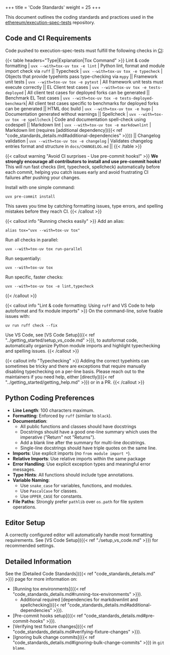 +++
title = 'Code Standards'
weight = 25
+++

This document outlines the coding standards and practices used in the [ethereum/execution-spec-tests](https://github.com/ethereum/execution-spec-tests/) repository.

## Code and CI Requirements

Code pushed to execution-spec-tests must fulfill the following checks in [CI](https://github.com/ethereum/execution-spec-tests/actions/workflows/tox_verify.yaml):

{{< table headers="Type|Explanation|Tox Command" >}}
Lint & code formatting | `uvx --with=tox-uv tox -e lint` | Python lint, format and module import check via `ruff` ||
Typecheck | `uvx --with=tox-uv tox -e typecheck` | Objects that provide typehints pass type-checking via `mypy` ||
Framework unit tests | `uvx --with=tox-uv tox -e pytest` | All framework unit tests must execute correctly ||
EL Client test cases | `uvx --with=tox-uv tox -e tests-deployed` | All client test cases for deployed forks can be generated ||
Benchmark EL Test cases | `uvx --with=tox-uv tox -e tests-deployed-benchmark`| All client test cases specific to benchmarks for deployed forks can be generated ||
HTML doc build | `uvx --with=tox-uv tox -e hugo` | Documentation generated without warnings ||
Spellcheck | `uvx --with=tox-uv tox -e spellcheck` | Code and documentation spell-check using codespell ||
Markdown lint | `uvx --with=tox-uv tox -e markdownlint` | Markdown lint (requires [additional dependency]({{< ref "code_standards_details.md#additional-dependencies" >}})) ||
Changelog validation | `uvx --with=tox-uv tox -e changelog` | Validates changelog entries format and structure in `docs/CHANGELOG.md` ||
{{< /table >}}

{{< callout warning "Avoid CI surprises - Use pre-commit hooks!" >}}
**We strongly encourage all contributors to install and use pre-commit hooks!** This will run fast checks (lint, typecheck, spellcheck) automatically before each commit, helping you catch issues early and avoid frustrating CI failures after pushing your changes.

Install with one simple command:
```console
uvx pre-commit install
```

This saves you time by catching formatting issues, type errors, and spelling mistakes before they reach CI.
{{< /callout >}}

{{< callout info "Running checks easily" >}}
Add an alias:

```console
alias tox="uvx --with=tox-uv tox"
```

Run all checks in parallel:

```console
uvx --with=tox-uv tox run-parallel
```

Run sequentially:

```console
uvx --with=tox-uv tox
```

Run specific, faster checks:

```console
uvx --with=tox-uv tox -e lint,typecheck
```
{{< /callout >}}

{{< callout info "Lint & code formatting: Using `ruff` and VS Code to help autoformat and fix module imports" >}}
On the command-line, solve fixable issues with:

```console
uv run ruff check --fix
```

Use VS Code, see [VS Code Setup]({{< ref "../getting_started/setup_vs_code.md" >}}), to autoformat code, automatically organize Python module imports and highlight typechecking and spelling issues.
{{< /callout >}}

{{< callout info "Typechecking" >}}
Adding the correct typehints can sometimes be tricky and there are exceptions that require manually disabling typechecking on a per-line basis. Please reach out to the maintainers if you need help, either [directly]({{< ref "../getting_started/getting_help.md" >}}) or in a PR.
{{< /callout >}}

## Python Coding Preferences

- **Line Length**: 100 characters maximum.
- **Formatting**: Enforced by `ruff` (similar to `black`).
- **Documentation**:
    - All public functions and classes should have docstrings
    - Docstrings should have a good one-line summary which uses the imperative ("Return" not "Returns").
    - Add a blank line after the summary for multi-line docstrings.
    - Single-line docstrings should have triple quotes on the same line.
- **Imports**: Use explicit imports (no `from module import *`).
- **Relative Imports**: Use relative imports within the same package
- **Error Handling**: Use explicit exception types and meaningful error messages.
- **Type Hints**: All functions should include type annotations.
- **Variable Naming**:
    - Use `snake_case` for variables, functions, and modules.
    - Use `PascalCase` for classes.
    - Use `UPPER_CASE` for constants.
- **File Paths**: Strongly prefer `pathlib` over `os.path` for file system operations.

## Editor Setup

A correctly configured editor will automatically handle most formatting requirements. See [VS Code Setup]({{< ref "./setup_vs_code.md" >}}) for recommended settings.

## Detailed Information

See the [Detailed Code Standards]({{< ref "code_standards_details.md" >}}) page for more information on:

- [Running tox environments]({{< ref "code_standards_details.md#running-tox-environments" >}}).
    - Additional required [dependencies for markdownlint and spellchecking]({{< ref "code_standards_details.md#additional-dependencies" >}}).
- [Pre-commit hooks setup]({{< ref "code_standards_details.md#pre-commit-hooks" >}}).
- [Verifying test fixture changes]({{< ref "code_standards_details.md#verifying-fixture-changes" >}}).
- [Ignoring bulk change commits]({{< ref "code_standards_details.md#ignoring-bulk-change-commits" >}}) in `git blame`.
